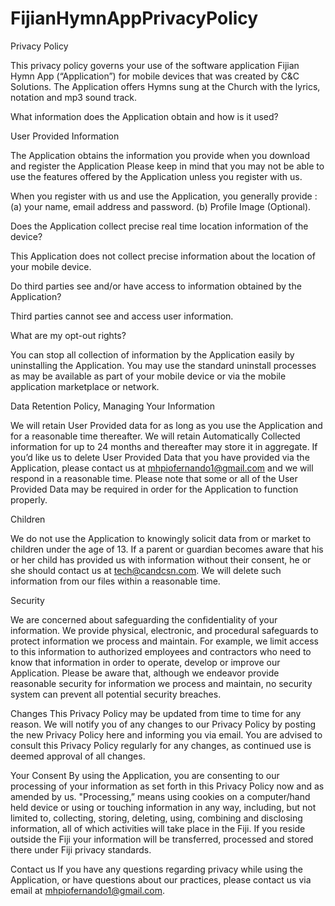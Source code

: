 # FijianHymnAppPrivacyPolicy
 Privacy Policy

This privacy policy governs your use of the software application Fijian Hymn App (“Application”) for mobile devices that was created by C&C Solutions. The Application offers Hymns sung at the Church with the lyrics, notation and mp3 sound track.

What information does the Application obtain and how is it used?

User Provided Information 

The Application obtains the information you provide when you download and register the Application Please keep in mind that you may not be able to use the features offered by the Application unless you register with us.

When you register with us and use the Application, you generally provide :
(a) your name, email address and password.
(b) Profile Image (Optional).

Does the Application collect precise real time location information of the device?

This Application does not collect precise information about the location of your mobile device. 

Do third parties see and/or have access to information obtained by the Application?

Third parties cannot see and access user information.

What are my opt-out rights?

You can stop all collection of information by the Application easily by uninstalling the Application. You may use the standard uninstall processes as may be available as part of your mobile device or via the mobile application marketplace or network.

Data Retention Policy, Managing Your Information

We will retain User Provided data for as long as you use the Application and for a reasonable time thereafter. We will retain Automatically Collected information for up to 24 months and thereafter may store it in aggregate. If you’d like us to delete User Provided Data that you have provided via the Application, please contact us at mhpiofernando1@gmail.com and we will respond in a reasonable time. Please note that some or all of the User Provided Data may be required in order for the Application to function properly.


Children

We do not use the Application to knowingly solicit data from or market to children under the age of 13. If a parent or guardian becomes aware that his or her child has provided us with information without their consent, he or she should contact us at tech@candcsn.com. We will delete such information from our files within a reasonable time.

Security

We are concerned about safeguarding the confidentiality of your information. We provide physical, electronic, and procedural safeguards to protect information we process and maintain. For example, we limit access to this information to authorized employees and contractors who need to know that information in order to operate, develop or improve our Application. Please be aware that, although we endeavor provide reasonable security for information we process and maintain, no security system can prevent all potential security breaches.


Changes
This Privacy Policy may be updated from time to time for any reason. We will notify you of any changes to our Privacy Policy by posting the new Privacy Policy here and informing you via email. You are advised to consult this Privacy Policy regularly for any changes, as continued use is deemed approval of all changes.


Your Consent
By using the Application, you are consenting to our processing of your information as set forth in this Privacy Policy now and as amended by us. "Processing,” means using cookies on a computer/hand held device or using or touching information in any way, including, but not limited to, collecting, storing, deleting, using, combining and disclosing information, all of which activities will take place in the Fiji. If you reside outside the Fiji your information will be transferred, processed and stored there under Fiji privacy standards. 

Contact us
If you have any questions regarding privacy while using the Application, or have questions about our practices, please contact us via email at mhpiofernando1@gmail.com.

